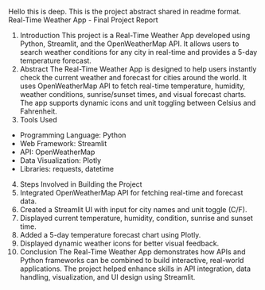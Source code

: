 Hello this is deep. This is the project abstract shared in readme format. 
Real-Time Weather App - Final Project Report
1. Introduction
This project is a Real-Time Weather App developed using Python, Streamlit, and the OpenWeatherMap API. It allows
users to search weather conditions for any city in real-time and provides a 5-day temperature forecast.
2. Abstract
The Real-Time Weather App is designed to help users instantly check the current weather and forecast for cities around
the world. It uses OpenWeatherMap API to fetch real-time temperature, humidity, weather conditions, sunrise/sunset
times, and visual forecast charts. The app supports dynamic icons and unit toggling between Celsius and Fahrenheit.
3. Tools Used
- Programming Language: Python
- Web Framework: Streamlit
- API: OpenWeatherMap
- Data Visualization: Plotly
- Libraries: requests, datetime
4. Steps Involved in Building the Project
1. Integrated OpenWeatherMap API for fetching real-time and forecast data.
2. Created a Streamlit UI with input for city names and unit toggle (C/F).
3. Displayed current temperature, humidity, condition, sunrise and sunset time.
4. Added a 5-day temperature forecast chart using Plotly.
5. Displayed dynamic weather icons for better visual feedback.
5. Conclusion
The Real-Time Weather App demonstrates how APIs and Python frameworks can be combined to build interactive,
real-world applications. The project helped enhance skills in API integration, data handling, visualization, and UI design
using Streamlit.
